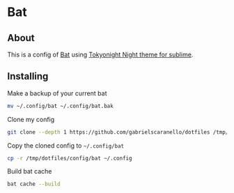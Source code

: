 # Bat

## About

This is a config of [Bat](https://github.com/sharkdp/bat) using [Tokyonight Night theme for sublime](https://github.com/folke/tokyonight.nvim/tree/main/extras/sublime).

## Installing

Make a backup of your current bat

```bash
mv ~/.config/bat ~/.config/bat.bak
```

Clone my config

```bash
git clone --depth 1 https://github.com/gabrielscaranello/dotfiles /tmp/dotfiles
```

Copy the cloned config to `~/.config/bat`

```bash
cp -r /tmp/dotfiles/config/bat ~/.config
```

Build bat cache

```bash
bat cache --build
```
